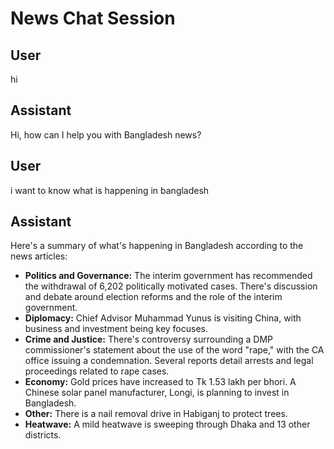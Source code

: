 # News Chat Session

## User
hi

## Assistant
Hi, how can I help you with Bangladesh news?


## User
i want to know what is happening in bangladesh

## Assistant
Here's a summary of what's happening in Bangladesh according to the news articles:

*   **Politics and Governance:** The interim government has recommended the withdrawal of 6,202 politically motivated cases. There's discussion and debate around election reforms and the role of the interim government.
*   **Diplomacy:** Chief Advisor Muhammad Yunus is visiting China, with business and investment being key focuses.
*   **Crime and Justice:** There's controversy surrounding a DMP commissioner's statement about the use of the word "rape," with the CA office issuing a condemnation. Several reports detail arrests and legal proceedings related to rape cases.
*   **Economy:** Gold prices have increased to Tk 1.53 lakh per bhori. A Chinese solar panel manufacturer, Longi, is planning to invest in Bangladesh.
*   **Other:** There is a nail removal drive in Habiganj to protect trees.
*   **Heatwave:** A mild heatwave is sweeping through Dhaka and 13 other districts.


